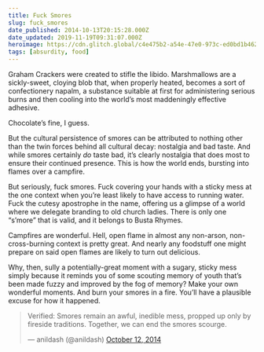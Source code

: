 ```yaml
---
title: Fuck Smores
slug: fuck_smores
date_published: 2014-10-13T20:15:28.000Z
date_updated: 2019-11-19T09:31:07.000Z
heroimage: https://cdn.glitch.global/c4e475b2-a54e-47e0-973c-ed0bd1b46262/regis-hari-bouchard-QzivCWSYEug-unsplash.jpg?v=1670107622304
tags: [absurdity, food]
---
```


Graham Crackers were created to stifle the libido. Marshmallows are a sickly-sweet, cloying blob that, when properly heated, becomes a sort of confectionery napalm, a substance suitable at first for administering serious burns and then cooling into the world’s most maddeningly effective adhesive.

Chocolate’s fine, I guess.

But the cultural persistence of smores can be attributed to nothing other than the twin forces behind all cultural decay: nostalgia and bad taste. And while smores certainly *do* taste bad, it’s clearly nostalgia that does most to ensure their continued presence. This is how the world ends, bursting into flames over a campfire.

But seriously, fuck smores. Fuck covering your hands with a sticky mess at the one context when you’re least likely to have access to running water. Fuck the cutesy apostrophe in the name, offering us a glimpse of a world where we delegate branding to old church ladies. There is only one “s’more” that is valid, and it belongs to Busta Rhymes.

Campfires are wonderful. Hell, open flame in almost any non-arson, non-cross-burning context is pretty great. And nearly any foodstuff one might prepare on said open flames are likely to turn out delicious.

Why, then, sully a potentially-great moment with a sugary, sticky mess simply because it reminds you of some scouting memory of youth that’s been made fuzzy and improved by the fog of memory? Make your own wonderful moments. And burn your smores in a fire. You’ll have a plausible excuse for how it happened.

<blockquote class="twitter-tweet" data-dnt="true" data-theme="dark"><p lang="en" dir="ltr">Verified: Smores remain an awful, inedible mess, propped up only by fireside traditions. Together, we can end the smores scourge.</p>&mdash; anildash (@anildash) <a href="https://twitter.com/anildash/status/521441394700091393?ref_src=twsrc%5Etfw">October 12, 2014</a></blockquote> <script async src="https://platform.twitter.com/widgets.js" charset="utf-8"></script>

